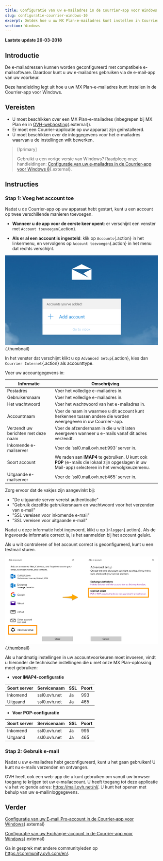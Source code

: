 ```yaml
---
title: Configuratie van uw e-mailadres in de Courrier-app voor Windows 10
slug: configuratie-courrier-windows-10
excerpt: Ontdek hoe u uw MX Plan-e-mailadres kunt instellen in Courrier voor Windows
section: Windows
---
```


**Laatste update 26-03-2018**

## Introductie

De e-mailadressen kunnen worden geconfigureerd met compatibele e-mailsoftware. Daardoor kunt u uw e-mailadres gebruiken via de e-mail-app van uw voorkeur.

Deze handleiding legt uit hoe u uw MX Plan-e-mailadres kunt instellen in de Courrier-app voor Windows.

## Vereisten

- U moet beschikken over een MX Plan-e-mailadres (inbegrepen bij MX Plan en in [OVH-webhosting](https://www.ovh.com/nl/shared-hosting/){.external}).
- Er moet een Courrier-applicatie op uw apparaat zijn geïnstalleerd.
- U moet beschikken over de inloggegevens voor het e-mailadres waarvan u de instellingen wilt bewerken.

> [!primary]
>
> Gebruikt u een vorige versie van Windows? Raadpleeg onze handleidingen: [Configuratie van uw e-mailadres in de Courrier-app voor Windows 8](https://docs.ovh.com/nl/emails/ovh_e-mail_handleiding_configuratie_op_windows_8/){.external}.
>

## Instructies

### Stap 1: Voeg het account toe

Nadat u de Courrier-app op uw apparaat hebt gestart, kunt u een account op twee verschillende manieren toevoegen.

- **Wanneer u de app voor de eerste keer opent**: er verschijnt een venster met `Account toevoegen`{.action}. 

- **Als er al een account is ingesteld**: klik op `Accounts`{.action} in het linkermenu, en vervolgens op `Account toevoegen`{.action} in het menu dat rechts verschijnt. 

![mxplan](images/configuration-mail-windows-step1.png){.thumbnail}

In het venster dat verschijnt klikt u op `Advanced Setup`{.action}, kies dan `Courrier Internet`{.action} als accounttype. 

Voer uw accountgegevens in:

|Informatie|Omschrijving|
|---|---|
|Postadres|Voer het volledige e-mailadres in.|
|Gebruikersnaam|Voer het volledige e-mailadres in.|
|Het wachtwoord|Voer het wachtwoord van het e-mailadres in.|
|Accountnaam|Voer de naam in waarmee u dit account kunt herkennen tussen andere die worden weergegeven in uw Courrier-app.|
|Verzendt uw berichten met deze naam|Voer de afzendernaam in die u wilt laten weergeven wanneer u e-mails vanaf dit adres verzendt.|
|Inkomende e-mailserver |Voer de ‘ssl0.mail.ovh.net:993’ server in.|
|Soort account|We raden aan **IMAP4** te gebruiken. U kunt ook **POP** (e-mails die lokaal zijn opgeslagen in uw Mail-app) selecteren in het vervolgkeuzemenu.|
|Uitgaande e-mailserver|Voer de ‘ssl0.mail.ovh.net:465’ server in.|

Zorg ervoor dat de vakjes zijn aangevinkt bij: 

- "De uitgaande server vereist authenticatie"
- "Gebruik dezelfde gebruikersnaam en wachtwoord voor het verzenden van e-mail"
- "SSL vereisen voor inkomende e-mail"
- "SSL vereisen voor uitgaande e-mail"

Nadat u deze informatie hebt ingevoerd, klikt u op `Inloggen`{.action}. Als de ingevoerde informatie correct is, is het aanmelden bij het account gelukt.

Als u wilt controleren of het account correct is geconfigureerd, kunt u een testmail sturen.

![mxplan](images/configuration-mail-windows-step2.png){.thumbnail}

Als u handmatig instellingen in uw accountvoorkeuren moet invoeren, vindt u hieronder de technische instellingen die u met onze MX Plan-oplossing moet gebruiken:

- **voor IMAP4-configuratie**

|Soort server|Servicenaam|SSL|Poort|
|---|---|---|---|
|Inkomend|ssl0.ovh.net|Ja|993|
|Uitgaand|ssl0.ovh.net|Ja|465|

- **Voor POP-configuratie**

|Soort server|Servicenaam|SSL|Poort|
|---|---|---|---|
|Inkomend|ssl0.ovh.net|Ja|995|
|Uitgaand|ssl0.ovh.net|Ja|465|

### Stap 2: Gebruik e-mail

Nadat u uw e-mailadres hebt geconfigureerd, kunt u het gaan gebruiken! U kunt nu e-mails verzenden en ontvangen.

OVH heeft ook een web-app die u kunt gebruiken om vanuit uw browser toegang te krijgen tot uw e-mailaccount. U heeft toegang tot deze applicatie via het volgende adres: <https://mail.ovh.net/nl/>. U kunt het openen met behulp van uw e-mailinloggegevens.
 
## Verder

[Configuratie van uw E-mail Pro-account in de Courrier-app voor Windows](https://docs.ovh.com/nl/emails-pro/configuratie-courrier-windows-10/){.external}

[Configuratie van uw Exchange-account in de Courrier-app voor Windows](https://docs.ovh.com/nl/microsoft-collaborative-solutions/configuratie-courrier-windows-10/){.external}

Ga in gesprek met andere communityleden op <https://community.ovh.com/en/>.